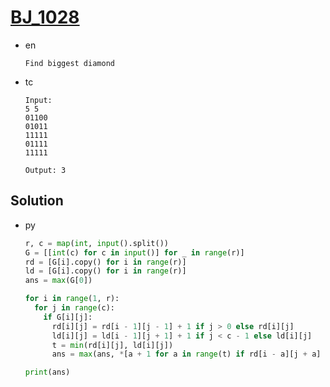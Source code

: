 # [BJ_1028](https://acmicpc.net/problem/1028)

* en

  ```en
  Find biggest diamond
  ```

* tc

  ```tc
  Input:
  5 5
  01100
  01011
  11111
  01111
  11111

  Output: 3
  ```

## Solution

* py

  ```py
  r, c = map(int, input().split())
  G = [[int(c) for c in input()] for _ in range(r)]
  rd = [G[i].copy() for i in range(r)]
  ld = [G[i].copy() for i in range(r)]
  ans = max(G[0])

  for i in range(1, r):
    for j in range(c):
      if G[i][j]:
        rd[i][j] = rd[i - 1][j - 1] + 1 if j > 0 else rd[i][j]
        ld[i][j] = ld[i - 1][j + 1] + 1 if j < c - 1 else ld[i][j]
        t = min(rd[i][j], ld[i][j])
        ans = max(ans, *[a + 1 for a in range(t) if rd[i - a][j + a] > a and ld[i - a][j - a] > a])

  print(ans)
  ```
